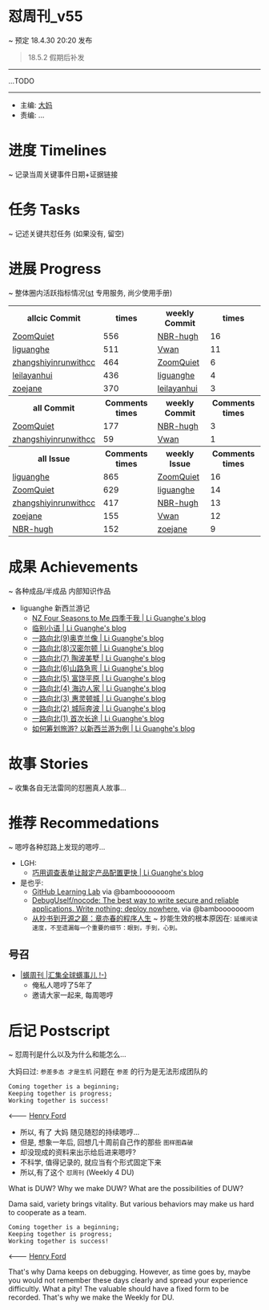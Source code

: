 # 怼周刊_v55
~ 预定 18.4.30 20:20 发布

> 18.5.2 假期后补发

-----------------------------------------

...TODO


-----------------------------------------

- 主编: [大妈](http://du.zoomquiet.io/2014-02/ac0-zq/)
- 责编: ...


# 进度 Timelines
~ 记录当周关键事件日期+证据链接


# 任务 Tasks
~ 记述关键共怼任务 (如果没有, 留空)

# 进展 Progress
~ 整体圈内活跃指标情况([st](https://github.com/DebugUself/du4proto/tree/DU_tools/st) 专用服务, 尚少使用手册)

<table>
<tr><th>allcic Commit</th><th> times</th><th>weekly Commit</th><th> times</th></tr>
<tr><td>
                <a href='http://github.com/ZoomQuiet'>ZoomQuiet</a></td><td>556</td>
            <td>
                <a href='http://github.com/NBR-hugh'>NBR-hugh</a></td><td>16</td>
                
<tr><td>
                <a href='http://github.com/liguanghe'>liguanghe</a></td><td>511</td>
            <td>
                <a href='http://github.com/Vwan'>Vwan</a></td><td>11</td>
                
<tr><td>
                <a href='http://github.com/zhangshiyinrunwithcc'>zhangshiyinrunwithcc</a></td><td>464</td>
            <td>
                <a href='http://github.com/ZoomQuiet'>ZoomQuiet</a></td><td>6</td>
                
<tr><td>
                <a href='http://github.com/leilayanhui'>leilayanhui</a></td><td>436</td>
            <td>
                <a href='http://github.com/liguanghe'>liguanghe</a></td><td>4</td>
                
<tr><td>
                <a href='http://github.com/zoejane'>zoejane</a></td><td>370</td>
            <td>
                <a href='http://github.com/leilayanhui'>leilayanhui</a></td><td>3</td>
                
<tr><th>all Commit </th><th>Comments times</th><th>weekly Commit</th><th>Comments times</th></tr>
<tr><td>
                <a href='http://github.com/ZoomQuiet'>ZoomQuiet</a></td><td>177</td>
            <td>
                <a href='http://github.com/NBR-hugh'>NBR-hugh</a></td><td>3</td>
                
<tr><td>
                <a href='http://github.com/zhangshiyinrunwithcc'>zhangshiyinrunwithcc</a></td><td>59</td>
            <td>
                <a href='http://github.com/Vwan'>Vwan</a></td><td>1</td>
                
<tr><th>all Issue </th><th>Comments times</th><th>weekly Issue</th><th>Comments times</th></tr>
<tr><td>
                <a href='http://github.com/liguanghe'>liguanghe</a></td><td>865</td>
            <td>
                <a href='http://github.com/ZoomQuiet'>ZoomQuiet</a></td><td>16</td>
                
<tr><td>
                <a href='http://github.com/ZoomQuiet'>ZoomQuiet</a></td><td>629</td>
            <td>
                <a href='http://github.com/liguanghe'>liguanghe</a></td><td>14</td>
                
<tr><td>
                <a href='http://github.com/zhangshiyinrunwithcc'>zhangshiyinrunwithcc</a></td><td>417</td>
            <td>
                <a href='http://github.com/NBR-hugh'>NBR-hugh</a></td><td>13</td>
                
<tr><td>
                <a href='http://github.com/zoejane'>zoejane</a></td><td>155</td>
            <td>
                <a href='http://github.com/Vwan'>Vwan</a></td><td>12</td>
                
<tr><td>
                <a href='http://github.com/NBR-hugh'>NBR-hugh</a></td><td>152</td>
            <td>
                <a href='http://github.com/zoejane'>zoejane</a></td><td>9</td>
                
</table>


# 成果 Achievements
~ 各种成品/半成品 内部知识作品
- liguanghe 新西兰游记
    * [NZ Four Seasons to Me 四季于我 | Li Guanghe's blog](https://liguanghe.github.io/2018/04/23/NZseason/)
    * [临别小语 | Li Guanghe's blog](https://liguanghe.github.io/2018/04/09/NZending/)
    * [一路向北(9)奥克兰像 | Li Guanghe's blog](https://liguanghe.github.io/2018/04/26/NZAuckland/)
    * [一路向北(8)汉密尔顿 | Li Guanghe's blog](https://liguanghe.github.io/2018/04/23/NZHamilton/)
    * [一路向北(7) 陶波美墅 | Li Guanghe's blog](https://liguanghe.github.io/2018/04/23/NZTaupo/)
    * [一路向北(6)山路急弯 | Li Guanghe's blog](https://liguanghe.github.io/2018/03/10/NZNationalPark/)
    * [一路向北(5) 富饶平原 | Li Guanghe's blog](https://liguanghe.github.io/2018/02/17/NzWhanganui/)
    * [一路向北(4) 海边人家 | Li Guanghe's blog](https://liguanghe.github.io/2018/02/17/NzWaikawa/)
    * [一路向北(3) 惠灵顿城 | Li Guanghe's blog](https://liguanghe.github.io/2018/03/10/NZWellington/)
    * [一路向北(2) 城际奔波 | Li Guanghe's blog](https://liguanghe.github.io/2018/02/13/NzChristchurch/)
    * [一路向北(1) 首次长途 | Li Guanghe's blog](https://liguanghe.github.io/2018/02/08/NzDunedinOut/)
    * [如何筹划旅游? 以新西兰游为例 | Li Guanghe's blog](https://liguanghe.github.io/2018/02/10/PlanTrip/)

# 故事 Stories
~ 收集各自无法雷同的怼圈真人故事...

# 推荐 Recommedations
~ 嗯哼各种怼路上发现的嗯哼...

- LGH:
    * [巧用调查表单让敲定产品配置更快 | Li Guanghe's blog](https://liguanghe.github.io/2018/04/26/OfficeGoogleForm/)
- 是也乎:
    + [GitHub Learning Lab](https://lab.github.com/) via @bambooooooom 
    + [DebugUself/nocode: The best way to write secure and reliable applications. Write nothing; deploy nowhere.](https://github.com/DebugUself/nocode) via @bambooooooom 
    + [从抄书到开源之巅：章亦春的程序人生](https://mp.weixin.qq.com/s/moyoJd1EnNziRPQgHbNXRw) ~ 抄能生效的根本原因在: `延缓阅读速度，不至遗漏每一个重要的细节：眼到，手到，心到。`

## 号召

- [|蠎周刊 |汇集全球蠎事儿 !-)](http://weekly.pychina.org/archives.html)
    + 俺私人嗯哼了5年了
    + 邀请大家一起来, 每周嗯哼


# 后记 Postscript
~ 怼周刊是什么以及为什么和能怎么...

大妈曰过: `参差多态 才是生机`
问题在 `参差` 的行为是无法形成团队的

	Coming together is a beginning; 
	Keeping together is progress; 
	Working together is success!

<--- [Henry Ford](https://www.brainyquote.com/quotes/quotes/h/henryford121997.html)

- 所以, 有了 大妈 随见随怼的持续嗯哼...
- 但是, 想象一年后, 回想几十周前自己作的那些 `图样图森破` 
- 却没现成的资料来出示给后进来嗯哼?
- 不科学, 值得记录的, 就应当有个形式固定下来
- 所以,有了这个 `怼周刊` (Weekly 4 DU)

What is DUW?
Why we make DUW?
What are the possibilities of DUW?

Dama said, variety brings vitality.
But various behaviors may make us hard to cooperate as a team.

	Coming together is a beginning; 
	Keeping together is progress; 
	Working together is success!

<--- [Henry Ford](https://www.brainyquote.com/quotes/quotes/h/henryford121997.html)

That's why Dama keeps on debugging.
However, as time goes by, maybe you would not remember these days clearly and spread your experience difficultly.
What a pity!
The valuable should have a fixed form to be recorded.
That's why we make the Weekly for DU.



